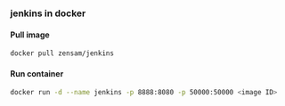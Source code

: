 ### jenkins in docker

#### Pull image
```bash
docker pull zensam/jenkins
```

#### Run container
```bash
docker run -d --name jenkins -p 8888:8080 -p 50000:50000 <image ID>
```
